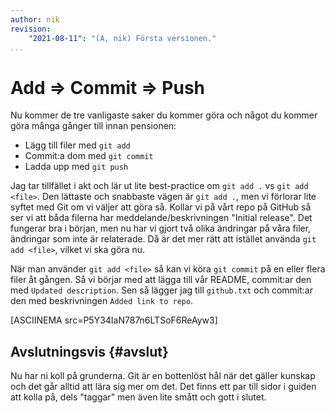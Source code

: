```yaml
---
author: nik
revision:
    "2021-08-11": "(A, nik) Första versionen."
...
```

Add => Commit => Push
==================================

Nu kommer de tre vanligaste saker du kommer göra och något du kommer göra många gånger till innan pensionen:

* Lägg till filer med `git add`
* Commit:a dom med `git commit`
* Ladda upp med `git push`

Jag tar tillfället i akt och lär ut lite best-practice om `git add .` vs `git add <file>`. Den lättaste och snabbaste vägen är `git add .`, men vi förlorar lite syftet med Git om vi väljer att göra så. Kollar vi på vårt repo på GitHub så ser vi att båda filerna har meddelande/beskrivningen "Initial release". Det fungerar bra i början, men nu har vi gjort två olika ändringar på våra filer, ändringar som inte är relaterade. Då är det mer rätt att istället använda `git add <file>`, vilket vi ska göra nu.

När man använder `git add <file>` så kan vi köra `git commit` på en eller flera filer åt gången. Så vi börjar med att lägga till vår README, commit:ar den med `Updated description`. Sen så lägger jag till `github.txt` och commit:ar den med beskrivningen `Added link to repo`.

[ASCIINEMA src=P5Y34IaN787n6LTSoF6ReAyw3]

## Avslutningsvis {#avslut}

Nu har ni koll på grunderna. Git är en bottenlöst hål när det gäller kunskap och det går alltid att lära sig mer om det. Det finns ett par till sidor i guiden att kolla på, dels "taggar" men även lite smått och gott i slutet.
